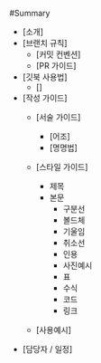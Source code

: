 #Summary

- [소개]
- [브랜치 규칙]
  - [커밋 컨벤션]
  - [PR 가이드]
- [깃북 사용법]
  - []
- [작성 가이드]
  - [서술 가이드]
    - [어조]
    - [명명법]

  - [스타일 가이드]
    - 제목
    - 본문
      - 구분선
      - 볼드체
      - 기울임
      - 취소선
      - 인용
      - 사진예시
      - 표
      - 수식
      - 코드
      - 링크

  - [사용예시]
- [담당자 / 일정]